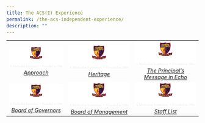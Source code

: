 ```yaml
---
title: The ACS(I) Experience
permalink: /the-acs-independent-experience/
description: ""
---
```

|   |   |   |
|:---:|:---:|:---:|
| <a href="/the-acs-independent-experience/approach/"> <img src="/images/logo-high-res-colour-01-copy-e1424065325994.png" style="width:273px"> <i>Approach</i></a>  |  <a href="/about-acs-independent/heritage/origins/"> <img src="/images/logo-high-res-colour-01-copy-e1424065325994.png" style="width:273px"> <i>Heritage</i></a> | <a href="/about-acs-independent/the-principals-message-in-echo/"> <img src="/images/logo-high-res-colour-01-copy-e1424065325994.png" style="width:273px"> <i>The Principal’s Message in Echo</i></a>  |
|  <a href="/about-acs-independent/board-of-governors/"> <img src="/images/logo-high-res-colour-01-copy-e1424065325994.png" style="width:273px"> <i>Board of Governors</i></a> |  <a href="/about-acs-independent/board-of-management/"> <img src="/images/logo-high-res-colour-01-copy-e1424065325994.png" style="width:273px"> <i>Board of Management</i></a> | <a href="/about-acs-independent/staff-list/"> <img src="/images/logo-high-res-colour-01-copy-e1424065325994.png" style="width:273px"> <i>Staff List</i></a>   |